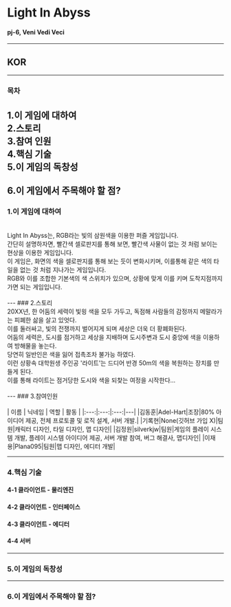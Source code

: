 # Light In Abyss

#### pj-6, Veni Vedi Veci
----------

## **KOR**
---
### 목차  
1.이 게임에 대하여<br/>
2.스토리<br/>
3.참여 인원<br/>
4.핵심 기술<br/>
5.이 게임의 독창성<br/>  
6.이 게임에서 주목해야 할 점?<br/>  
---
### 1.이 게임에 대하여<br/>
<br/>
Light In Abyss는, RGB라는 빛의 삼원색을 이용한 퍼즐 게임입니다.<br/>
간단히 설명하자면, 빨간색 셀로판지를 통해 보면, 빨간색 사물이 없는 것 처럼 보이는 현상을 이용한 게임입니다.<br/>
이 게임은, 화면의 색을 셀로판지를 통해 보는 듯이 변화시키며, 이를통해 같은 색의 타일을 없는 것 처럼 지나가는 게임입니다.<br/>
RGB와 이를 조합한 기본색의 색 스위치가 있으며, 상황에 맞게 이를 키며 도착지점까지 가면 되는 게임입니다.<br/>
<br/>
---
### 2.스토리
<br/>
20XX년, 한 어둠의 세력이 빛읭 색을 모두 가두고, 독점해 사람들의 감정까지 메말라가는 피폐한 삶을 살고 있엇다.<br/>
이를 둘러싸고, 빛의 전쟁까지 벌어지게 되며 세상은 더욱 더 황폐화된다.<br/>
어둠의 세력은, 도시를 점거하고 세상을 지배하며 도시주변과 도시 중앙에 색을 이용하여 방해물을 놓는다.<br/>
당연히 일반인은 색을 잃어 접촉조차 불가능 하였다.<br/>
이런 상황속 대학원생 주인공 '라이트'는 드디어 반경 50m의 색을 복원하는 장치를 만들게 된다.<br/>
이를 통해 라이트는 점거당한 도시와 색을 되찾는 여정을 시작한다...<br/>
<br/>
---
### 3.참여인원<br/>
<br/>
| 이름 | 닉네임 | 역할 | 활동 |  
|:---:|:---:|:---:|---|
|김동훈|Adel-Hart|조장|80% 아이디어 제공, 전체 프로토콜 및 로직 설계, 서버 개발.|  
|기록현|None(깃허브 가입 X)|팀원|캐릭터 디자인, 타일 디자인, 맵 디자인|  
|김정원|silverkjw|팀원|게임의 플레이 시스템 개발, 플레이 시스템 아이디어 제공, 서버 개발 참여, 버그 해결사, 맵디자인|  
|이재용|Plana095|팀원|맵 디자인, 에디터 개발|  

---

### 4.핵심 기술
#### 4-1 클라이언트 - 물리엔진
#### 4-2 클라이언트 - 인터페이스
#### 4-3 클라이언트 - 에디터
#### 4-4 서버
---
### 5.이 게임의 독창성
---
### 6.이 게임에서 주목해야 할 점?

